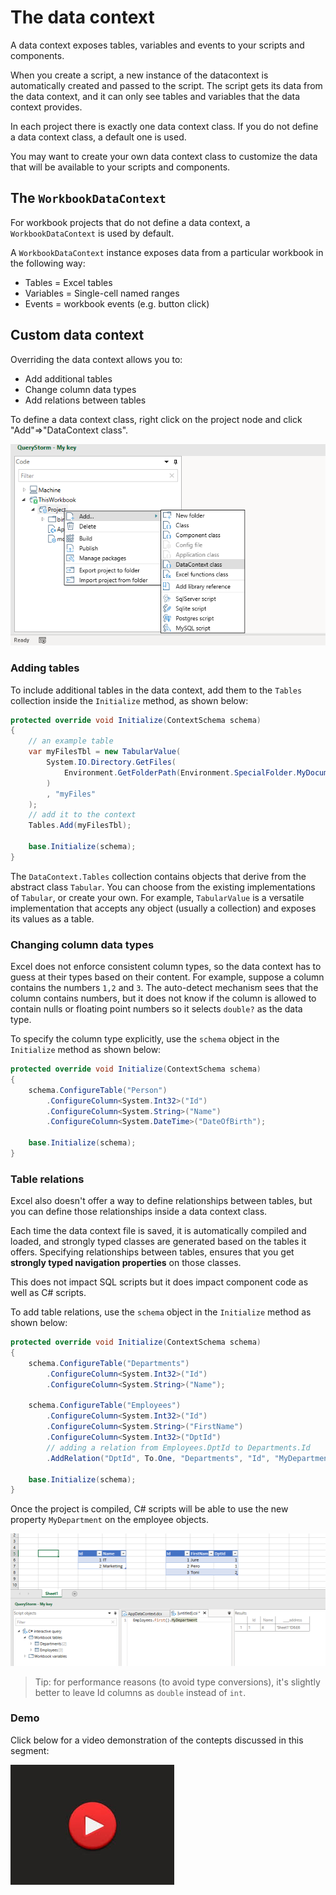# The data context

A data context exposes tables, variables and events to your scripts and components.

When you create a script, a new instance of the datacontext is automatically created and passed to the script. The script gets its data from the data context, and it can only see tables and variables that the data context provides.

In each project there is exactly one data context class. If you do not define a data context class, a default one is used. 

You may want to create your own data context class to customize the data that will be available to your scripts and components.

## The `WorkbookDataContext`

For workbook projects that do not define a data context, a `WorkbookDataContext` is used by default.

A `WorkbookDataContext` instance exposes data from a particular workbook in the following way:

- Tables = Excel tables
- Variables = Single-cell named ranges
- Events = workbook events (e.g. button click)

## Custom data context

Overriding the data context allows you to:

- Add additional tables
- Change column data types
- Add relations between tables

To define a data context class, right click on the project node and click "Add"=>"DataContext class".

![Add data context](../Images/add_datacontext_menu.png)

### Adding tables

To include additional tables in the data context, add them to the `Tables` collection inside the `Initialize` method, as shown below:

``` csharp
protected override void Initialize(ContextSchema schema)
{
    // an example table
    var myFilesTbl = new TabularValue(
        System.IO.Directory.GetFiles(
            Environment.GetFolderPath(Environment.SpecialFolder.MyDocuments)
        )
        , "myFiles"
    );
    // add it to the context
    Tables.Add(myFilesTbl);
    
    base.Initialize(schema);
}
```

The `DataContext.Tables` collection contains objects that derive from the abstract class `Tabular`. You can choose from the existing implementations of `Tabular`, or create your own. For example, `TabularValue` is a versatile implementation that accepts any object (usually a collection) and exposes its values as a table.

### Changing column data types

Excel does not enforce consistent column types, so the data context has to guess at their types based on their content. For example, suppose a column contains the numbers `1,2` and `3`. The auto-detect mechanism sees that the column contains numbers, but it does not know if the column is allowed to contain nulls or floating point numbers so it selects `double?` as the data type. 

To specify the column type explicitly, use the `schema` object in the `Initialize` method as shown below:

``` csharp
protected override void Initialize(ContextSchema schema)
{
	schema.ConfigureTable("Person")
		.ConfigureColumn<System.Int32>("Id")
        .ConfigureColumn<System.String>("Name")
		.ConfigureColumn<System.DateTime>("DateOfBirth");
		
	base.Initialize(schema);
}
```

### Table relations

Excel also doesn't offer a way to define relationships between tables, but you can define those relationships inside a data context class. 

Each time the data context file is saved, it is automatically compiled and loaded, and strongly typed classes are generated based on the tables it offers. Specifying relationships between tables, ensures that you get **strongly typed navigation properties** on those classes.

This does not impact SQL scripts but it does impact component code as well as C# scripts. 

To add table relations, use the `schema` object in the `Initialize` method as shown below:

``` csharp
protected override void Initialize(ContextSchema schema)
{
	schema.ConfigureTable("Departments")
		.ConfigureColumn<System.Int32>("Id")
		.ConfigureColumn<System.String>("Name");

	schema.ConfigureTable("Employees")
		.ConfigureColumn<System.Int32>("Id")
		.ConfigureColumn<System.String>("FirstName")
		.ConfigureColumn<System.Int32>("DptId")
		// adding a relation from Employees.DptId to Departments.Id
		.AddRelation("DptId", To.One, "Departments", "Id", "MyDepartment");
	
	base.Initialize(schema);
}
```

Once the project is compiled, C# scripts will be able to use the new property `MyDepartment` on the employee objects.

![CSScript relationship navigation](../Images/relationship_navigation_example.png)

> Tip: for performance reasons (to avoid type conversions), it's slightly better to leave Id columns as `double` instead of `int`. 

### Demo

Click below for a video demonstration of the contepts discussed in this segment:

[![Customizing the data context](../Images/video.jpg)](https://youtu.be/q9tv1h5j3o4 "Customizing the data context")
